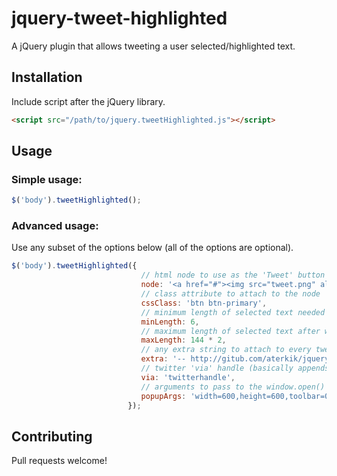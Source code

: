 jquery-tweet-highlighted
========================

A jQuery plugin that allows tweeting a user selected/highlighted text.

## Installation

Include script after the jQuery library.

```html
<script src="/path/to/jquery.tweetHighlighted.js"></script>
```

## Usage

### Simple usage:
```javascript
$('body').tweetHighlighted();
```

### Advanced usage:
Use any subset of the options below (all of the options are optional).

```javascript
$('body').tweetHighlighted({
                             // html node to use as the 'Tweet' button
                             node: '<a href="#"><img src="tweet.png" alt="tweet icon"></a>',
                             // class attribute to attach to the node
                             cssClass: 'btn btn-primary',
                             // minimum length of selected text needed to show the 'Tweet' button
                             minLength: 6,
                             // maximum length of selected text after which the 'Tweet' button is not shown
                             maxLength: 144 * 2,
                             // any extra string to attach to every tweet (mostly used to attach urls)
                             extra: '-- http://gitub.com/aterkik/jquery-tweet-highlighted',
                             // twitter 'via' handle (basically appends 'via @twitterhandle' to the tweet)
                             via: 'twitterhandle',
                             // arguments to pass to the window.open() function
                             popupArgs: 'width=600,height=600,toolbar=0,location=0'
                          });
```

## Contributing
Pull requests welcome!



                             
                             
